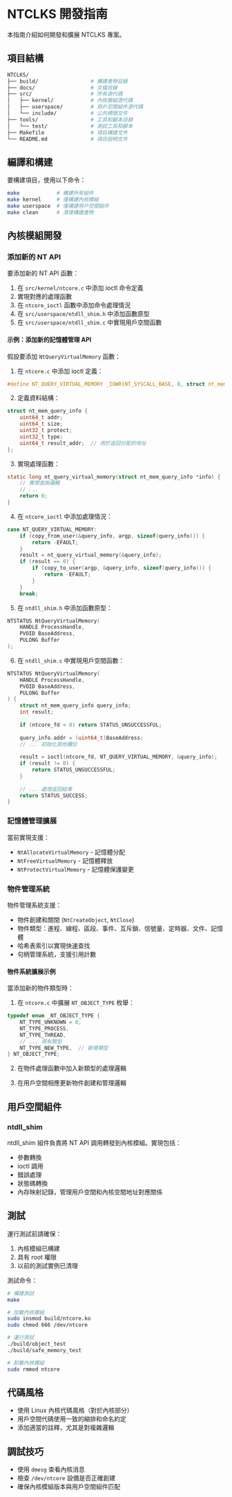 # NTCLKS 開發指南

本指南介紹如何開發和擴展 NTCLKS 專案。

## 項目結構

```bash
NTCLKS/
├── build/                 # 構建產物目錄
├── docs/                  # 文檔目錄
├── src/                   # 所有源代碼
│   ├── kernel/            # 內核模組源代碼
│   ├── userspace/         # 用戶空間組件源代碼
│   └── include/           # 公共標頭文件
├── tools/                 # 工具和腳本目錄
│   └── test/              # 測試工具和腳本
├── Makefile               # 項目構建文件
└── README.md              # 項目說明文件
```

## 編譯和構建

要構建項目，使用以下命令：

```bash
make            # 構建所有組件
make kernel     # 僅構建內核模組
make userspace  # 僅構建用戶空間組件
make clean      # 清理構建產物
```

## 內核模組開發

### 添加新的 NT API

要添加新的 NT API 函數：

1. 在 `src/kernel/ntcore.c` 中添加 ioctl 命令定義
2. 實現對應的處理函數
3. 在 `ntcore_ioctl` 函數中添加命令處理情況
4. 在 `src/userspace/ntdll_shim.h` 中添加函數原型
5. 在 `src/userspace/ntdll_shim.c` 中實現用戶空間函數

#### 示例：添加新的記憶體管理 API

假設要添加 `NtQueryVirtualMemory` 函數：

1. 在 `ntcore.c` 中添加 ioctl 定義：
```c
#define NT_QUERY_VIRTUAL_MEMORY _IOWR(NT_SYSCALL_BASE, 8, struct nt_mem_query_info)
```

2. 定義資料結構：
```c
struct nt_mem_query_info {
    uint64_t addr;
    uint64_t size;
    uint32_t protect;
    uint32_t type;
    uint64_t result_addr;  // 用於返回分配的地址
};
```

3. 實現處理函數：
```c
static long nt_query_virtual_memory(struct nt_mem_query_info *info) {
    // 實現查詢邏輯
    // ...
    return 0;
}
```

4. 在 `ntcore_ioctl` 中添加處理情況：
```c
case NT_QUERY_VIRTUAL_MEMORY:
    if (copy_from_user(&query_info, argp, sizeof(query_info))) {
        return -EFAULT;
    }
    result = nt_query_virtual_memory(&query_info);
    if (result == 0) {
        if (copy_to_user(argp, &query_info, sizeof(query_info))) {
            return -EFAULT;
        }
    }
    break;
```

5. 在 `ntdll_shim.h` 中添加函數原型：
```c
NTSTATUS NtQueryVirtualMemory(
    HANDLE ProcessHandle,
    PVOID BaseAddress,
    PULONG Buffer
);
```

6. 在 `ntdll_shim.c` 中實現用戶空間函數：
```c
NTSTATUS NtQueryVirtualMemory(
    HANDLE ProcessHandle,
    PVOID BaseAddress,
    PULONG Buffer
) {
    struct nt_mem_query_info query_info;
    int result;
    
    if (ntcore_fd < 0) return STATUS_UNSUCCESSFUL;
    
    query_info.addr = (uint64_t)BaseAddress;
    // ... 初始化其他欄位
    
    result = ioctl(ntcore_fd, NT_QUERY_VIRTUAL_MEMORY, &query_info);
    if (result != 0) {
        return STATUS_UNSUCCESSFUL;
    }
    
    // ... 處理返回結果
    return STATUS_SUCCESS;
}
```

### 記憶體管理擴展

當前實現支援：

- `NtAllocateVirtualMemory` - 記憶體分配
- `NtFreeVirtualMemory` - 記憶體釋放
- `NtProtectVirtualMemory` - 記憶體保護變更

### 物件管理系統

物件管理系統支援：

- 物件創建和關閉 (`NtCreateObject`, `NtClose`)
- 物件類型：進程、線程、區段、事件、互斥鎖、信號量、定時器、文件、記憶體
- 哈希表索引以實現快速查找
- 句柄管理系統，支援引用計數

#### 物件系統擴展示例

當添加新的物件類型時：

1. 在 `ntcore.c` 中擴展 `NT_OBJECT_TYPE` 枚舉：
```c
typedef enum _NT_OBJECT_TYPE {
    NT_TYPE_UNKNOWN = 0,
    NT_TYPE_PROCESS,
    NT_TYPE_THREAD,
    // ... 現有類型
    NT_TYPE_NEW_TYPE,  // 新增類型
} NT_OBJECT_TYPE;
```

2. 在物件處理函數中加入新類型的處理邏輯

3. 在用戶空間相應更新物件創建和管理邏輯

## 用戶空間組件

### ntdll_shim

ntdll_shim 組件負責將 NT API 調用轉發到內核模組。實現包括：

- 參數轉換
- ioctl 調用
- 錯誤處理
- 狀態碼轉換
- 內存映射記錄，管理用戶空間和內核空間地址對應關係

## 測試

運行測試前請確保：

1. 內核模組已構建
2. 具有 root 權限
3. 以前的測試實例已清理

測試命令：

```bash
# 構建測試
make

# 加載內核模組
sudo insmod build/ntcore.ko
sudo chmod 666 /dev/ntcore

# 運行測試
./build/object_test
./build/safe_memory_test

# 卸載內核模組
sudo rmmod ntcore
```

## 代碼風格

- 使用 Linux 內核代碼風格（對於內核部分）
- 用戶空間代碼使用一致的縮排和命名約定
- 添加適當的註釋，尤其是對複雜邏輯

## 調試技巧

- 使用 `dmesg` 查看內核消息
- 檢查 `/dev/ntcore` 設備是否正確創建
- 確保內核模組版本與用戶空間組件匹配
  